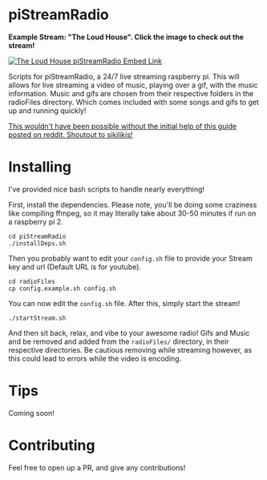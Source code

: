 # piStreamRadio

**Example Stream: "The Loud House". Click the image to check out the stream!**


[![The Loud House piStreamRadio Embed Link](http://img.youtube.com/vi/6PDzPW1YHeU/0.jpg)](https://www.youtube.com/channel/UCVLTk4NIZb1Xgxnip_ggVzg/live)


Scripts for piStreamRadio, a 24/7 live streaming raspberry pi. This will allows for live streaming a video of music, playing over a gif, with the music information. Music and gifs are chosen from their respective folders in the radioFiles directory. Which comes included with some songs and gifs to get up and running quickly!

[This wouldn't have been possible without the initial help of this guide posted on reddit. Shoutout to sikilikis!](https://www.reddit.com/r/raspberry_pi/comments/61ntji/247_youtube_music_live_stream_and_how_you_can/)

# Installing

I've provided nice bash scripts to handle nearly everything!

First, install the dependencies. Please note, you'll be doing some craziness like compiling ffmpeg, so it may literally take about 30-50 minutes if run on a raspberry pi 2.

````
cd piStreamRadio
./installDeps.sh
````

Then you probably want to edit your `config.sh` file to provide your Stream key and url (Default URL is for youtube).

````
cd radioFiles
cp config.example.sh config.sh
````

You can now edit the `config.sh` file. After this, simply start the stream!

````
./startStream.sh
````

And then sit back, relax, and vibe to your awesome radio! Gifs and Music and be removed and added from the `radioFiles/` directory, in their respective directories. Be cautious removing while streaming however, as this could lead to errors while the video is encoding.

# Tips

Coming soon!

# Contributing

Feel free to open up a PR, and give any contributions!
